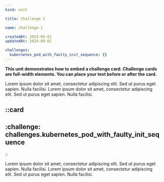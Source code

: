 ```yaml
---
kind: unit

title: Challenge 1

name: challenge-1

createdAt: 2024-09-01
updatedAt: 2024-09-01

challenges:
  kubernetes_pod_with_faulty_init_sequence: {}
---
```


**This unit demonstrates how to embed a challenge card.
Challenge cards are full-width elements.
You can place your text before or after the card.**

Lorem ipsum dolor sit amet, consectetur adipiscing elit. Sed ut purus eget sapien. Nulla facilisi.
Lorem ipsum dolor sit amet, consectetur adipiscing elit. Sed ut purus eget sapien. Nulla facilisi.

::card
---
:challenge: challenges.kubernetes_pod_with_faulty_init_sequence
---
::

Lorem ipsum dolor sit amet, consectetur adipiscing elit. Sed ut purus eget sapien. Nulla facilisi.
Lorem ipsum dolor sit amet, consectetur adipiscing elit. Sed ut purus eget sapien. Nulla facilisi.

